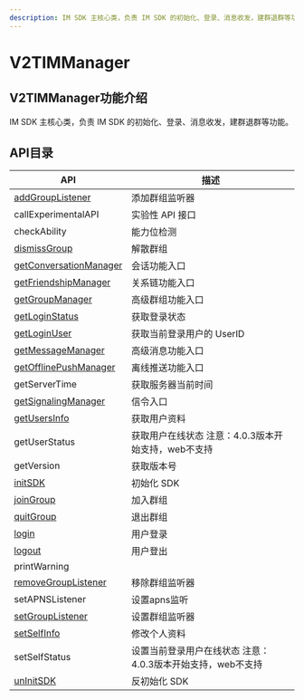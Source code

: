 ```yaml
---
description: IM SDK 主核心类，负责 IM SDK 的初始化、登录、消息收发，建群退群等功能。
---
```


# V2TIMManager

## V2TIMManager功能介绍

IM SDK 主核心类，负责 IM SDK 的初始化、登录、消息收发，建群退群等功能。

## API目录

| API                                                                        | 描述                                 |
| -------------------------------------------------------------------------- | ---------------------------------- |
| [addGroupListener](../../api/v2timmanager/addgrouplistener.md)             | 添加群组监听器                            |
| callExperimentalAPI                                                        | 实验性 API 接口                         |
| checkAbility                                                               | 能力位检测                              |
| [dismissGroup](../../api/v2timmanager/dismissgroup.md)                     | 解散群组                               |
| [getConversationManager](../../api/v2timmanager/getconversationmanager.md) | 会话功能入口                             |
| [getFriendshipManager](../../api/v2timmanager/getfriendshipmanager.md)     | 关系链功能入口                            |
| [getGroupManager](../../api/v2timmanager/getgroupmanager.md)               | 高级群组功能入口                           |
| [getLoginStatus](../../api/v2timmanager/getloginstatus.md)                 | 获取登录状态                             |
| [getLoginUser](../../api/v2timmanager/getloginuser.md)                     | 获取当前登录用户的 UserID                   |
| [getMessageManager](../../api/v2timmanager/getmessagemanager.md)           | 高级消息功能入口                           |
| [getOfflinePushManager](../../api/v2timmanager/getofflinepushmanager.md)   | 离线推送功能入口                           |
| getServerTime                                                              | 获取服务器当前时间                          |
| [getSignalingManager](../../api/v2timmanager/getsignalingmanager.md)       | 信令入口                               |
| [getUsersInfo](../../api/v2timmanager/getusersinfo.md)                     | 获取用户资料                             |
| getUserStatus                                                              | 获取用户在线状态 注意：4.0.3版本开始支持，web不支持     |
| getVersion                                                                 | 获取版本号                              |
| [initSDK](../../api/v2timmanager/initsdk.md)                               | 初始化 SDK                            |
| [joinGroup](../../api/v2timmanager/joingroup.md)                           | 加入群组                               |
| [quitGroup](../../api/v2timmanager/quitgroup.md)                           | 退出群组                               |
| [login](../../api/v2timmanager/login.md)                                   | 用户登录                               |
| [logout](../../api/v2timmanager/logout.md)                                 | 用户登出                               |
| printWarning                                                               |                                    |
| [removeGroupListener](../../api/v2timmanager/removegrouplistener.md)       | 移除群组监听器                            |
| setAPNSListener                                                            | 设置apns监听                           |
| [setGroupListener](../../api/v2timmanager/setgrouplistener.md)             | 设置群组监听器                            |
| [setSelfInfo](../../api/v2timmanager/setselfinfo.md)                       | 修改个人资料                             |
| setSelfStatus                                                              | 设置当前登录用户在线状态 注意：4.0.3版本开始支持，web不支持 |
| [unInitSDK](../../api/v2timmanager/uninitsdk.md)                           | 反初始化 SDK                           |
